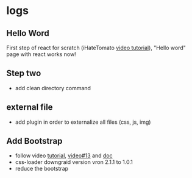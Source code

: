 # logs

## Hello Word
First step of react for scratch (iHateTomato [video tutorial](https://www.youtube.com/watch?v=zhA5LNA3MxE)), "Hello word" page with react works now!

## Step two
- add clean directory command

## external file
- add plugin in order to externalize all files (css, js, img)

## Add Bootstrap
- follow video [tutorial](https://www.youtube.com/watch?v=cN0eUhoV_Gc), [video#13](https://www.youtube.com/watch?v=-WRjUQG4huA) and [doc](https://github.com/shakacode/bootstrap-loader)
- css-loader downgraid version vron 2.1.1 to 1.0.1
- reduce the bootstrap